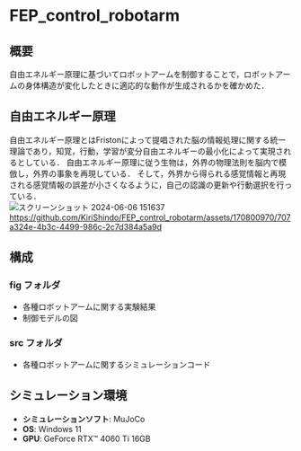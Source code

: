 # FEP_control_robotarm

## 概要
自由エネルギー原理に基づいてロボットアームを制御することで，ロボットアームの身体構造が変化したときに適応的な動作が生成されるかを確かめた．

## 自由エネルギー原理
自由エネルギー原理とはFristonによって提唱された脳の情報処理に関する統一理論であり，知覚，行動，学習が変分自由エネルギーの最小化によって実現されるとしている．
自由エネルギー原理に従う生物は，外界の物理法則を脳内で模倣し，外界の事象を再現している．
そして，外界から得られる感覚情報と再現される感覚情報の誤差が小さくなるように，自己の認識の更新や行動選択を行っている．  
![スクリーンショット 2024-06-06 151637](https://github.com/KiriShindo/FEP_control_robotarm/assets/170800970/655929f5-197d-452c-acef-dee858845291)
https://github.com/KiriShindo/FEP_control_robotarm/assets/170800970/707a324e-4b3c-4499-986c-2c7d384a5a9d

## 構成
### fig フォルダ
- 各種ロボットアームに関する実験結果
- 制御モデルの図

### src フォルダ
- 各種ロボットアームに関するシミュレーションコード

## シミュレーション環境
- **シミュレーションソフト**: MuJoCo
- **OS**: Windows 11
- **GPU**: GeForce RTX™ 4060 Ti 16GB
